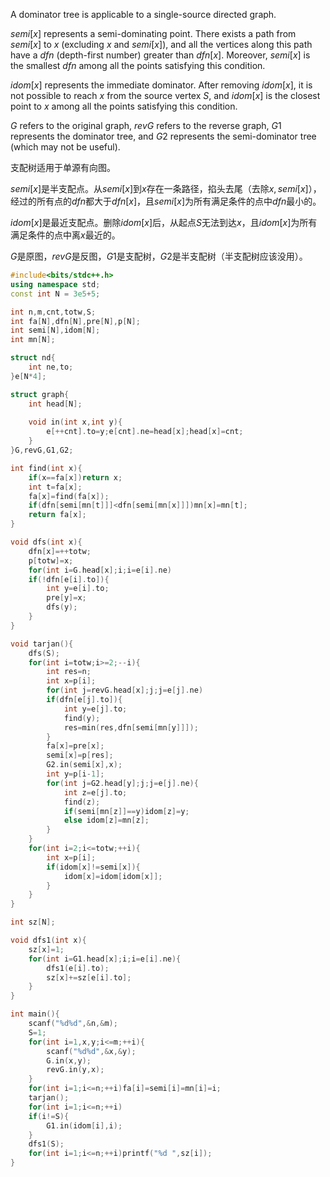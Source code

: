 A dominator tree is applicable to a single-source directed graph.

$semi[x]$ represents a semi-dominating point. There exists a path from $semi[x]$ to $x$ (excluding $x$ and $semi[x]$), and all the vertices along this path have a $dfn$ (depth-first number) greater than $dfn[x]$. Moreover, $semi[x]$ is the smallest $dfn$ among all the points satisfying this condition.

$idom[x]$ represents the immediate dominator. After removing $idom[x]$, it is not possible to reach $x$ from the source vertex $S$, and $idom[x]$ is the closest point to $x$ among all the points satisfying this condition.

$G$ refers to the original graph, $revG$ refers to the reverse graph, $G1$ represents the dominator tree, and $G2$ represents the semi-dominator tree (which may not be useful).

支配树适用于单源有向图。

$semi[x]$是半支配点。从$semi[x]$到$x$存在一条路径，掐头去尾（去除$x,semi[x]$），经过的所有点的$dfn$都大于$dfn[x]$，且$semi[x]$为所有满足条件的点中$dfn$最小的。

$idom[x]$是最近支配点。删除$idom[x]$后，从起点$S$无法到达$x$，且$idom[x]$为所有满足条件的点中离$x$最近的。

$G$是原图，$revG$是反图，$G1$是支配树，$G2$是半支配树（半支配树应该没用）。

```c++
#include<bits/stdc++.h>
using namespace std;
const int N = 3e5+5;

int n,m,cnt,totw,S;
int fa[N],dfn[N],pre[N],p[N];
int semi[N],idom[N];
int mn[N];

struct nd{
	int ne,to;
}e[N*4];

struct graph{
	int head[N];
	
	void in(int x,int y){
		e[++cnt].to=y;e[cnt].ne=head[x];head[x]=cnt;
	}
}G,revG,G1,G2;

int find(int x){
	if(x==fa[x])return x;
	int t=fa[x];
	fa[x]=find(fa[x]);
	if(dfn[semi[mn[t]]]<dfn[semi[mn[x]]])mn[x]=mn[t];
	return fa[x];
}

void dfs(int x){
	dfn[x]=++totw;
	p[totw]=x;
	for(int i=G.head[x];i;i=e[i].ne)
	if(!dfn[e[i].to]){
		int y=e[i].to;
		pre[y]=x;
		dfs(y);
	}
}

void tarjan(){
	dfs(S);
	for(int i=totw;i>=2;--i){
		int res=n;
		int x=p[i];
		for(int j=revG.head[x];j;j=e[j].ne)
		if(dfn[e[j].to]){
			int y=e[j].to;
			find(y);
			res=min(res,dfn[semi[mn[y]]]);
		}
		fa[x]=pre[x];
		semi[x]=p[res];
		G2.in(semi[x],x);
		int y=p[i-1];
		for(int j=G2.head[y];j;j=e[j].ne){
			int z=e[j].to;
			find(z);
			if(semi[mn[z]]==y)idom[z]=y;
			else idom[z]=mn[z];
		}
	}
	for(int i=2;i<=totw;++i){
		int x=p[i];
		if(idom[x]!=semi[x]){
			idom[x]=idom[idom[x]];
		}
	}
}

int sz[N]; 

void dfs1(int x){
	sz[x]=1;
	for(int i=G1.head[x];i;i=e[i].ne){
		dfs1(e[i].to);
		sz[x]+=sz[e[i].to];
	}
}

int main(){
	scanf("%d%d",&n,&m);
	S=1;
	for(int i=1,x,y;i<=m;++i){
		scanf("%d%d",&x,&y);
		G.in(x,y);
		revG.in(y,x);
	}
	for(int i=1;i<=n;++i)fa[i]=semi[i]=mn[i]=i;
	tarjan();
	for(int i=1;i<=n;++i)
	if(i!=S){
		G1.in(idom[i],i);
	}
	dfs1(S);
	for(int i=1;i<=n;++i)printf("%d ",sz[i]);
}

```